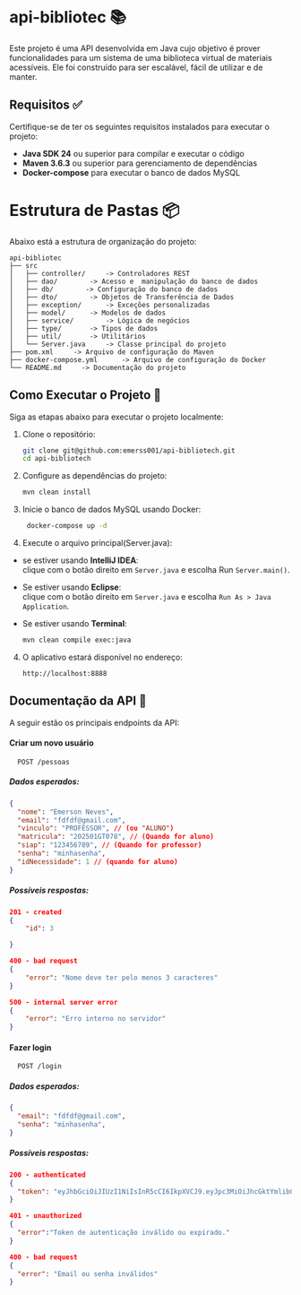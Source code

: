# api-bibliotec 📚

Este projeto é uma API desenvolvida em Java cujo objetivo é prover funcionalidades para um sistema de uma biblioteca virtual de materiais acessíveis. Ele foi construído para ser escalável, fácil de utilizar e de manter.


## Requisitos ✅

Certifique-se de ter os seguintes requisitos instalados para executar o projeto:
- **Java SDK 24** ou superior para compilar e executar o código
- **Maven 3.6.3** ou superior para gerenciamento de dependências
- **Docker-compose** para executar o banco de dados MySQL


# Estrutura de Pastas 📦

Abaixo está a estrutura de organização do projeto:

```
api-bibliotec
├── src
│   ├── controller/     -> Controladores REST
│   ├── dao/        -> Acesso e  manipulação do banco de dados
│   ├── db/        -> Configuração do banco de dados
│   ├── dto/        -> Objetos de Transferência de Dados
│   ├── exception/      -> Exceções personalizadas
│   ├── model/      -> Modelos de dados
│   ├── service/        -> Lógica de negócios
│   ├── type/       -> Tipos de dados
│   ├── util/       -> Utilitários
│   └── Server.java     -> Classe principal do projeto
├── pom.xml     -> Arquivo de configuração do Maven
├── docker-compose.yml      -> Arquivo de configuração do Docker
└── README.md     -> Documentação do projeto
```


## Como Executar o Projeto 🚀
Siga as etapas abaixo para executar o projeto localmente:

1. Clone o repositório:
    ```bash
    git clone git@github.com:emerss001/api-bibliotech.git
    cd api-bibliotech
    ```

2. Configure as dependências do projeto:
   ```bash
   mvn clean install
   ```

3. Inicie o banco de dados MySQL usando Docker:
   ```bash
    docker-compose up -d
    ```
4. Execute o arquivo principal(Server.java):
- se estiver usando **IntelliJ IDEA**:  
  clique com o botão direito em ```Server.java``` e escolha Run ```Server.main()```.


- Se estiver usando **Eclipse**:  
  clique com o botão direito em ```Server.java``` e escolha ```Run As > Java Application```.


- Se estiver usando **Terminal**:
    ```bash
    mvn clean compile exec:java
    ```


4. O aplicativo estará disponível no endereço:
   ```
   http://localhost:8888
   ```


## Documentação da API 📖
A seguir estão os principais endpoints da API:

#### Criar um novo usuário

```
  POST /pessoas
```
##### Dados esperados:
```json lines
{
  "nome": "Emerson Neves",
  "email": "fdfdf@gmail.com",
  "vinculo": "PROFESSOR", // (ou "ALUNO")
  "matricula": "202501GT078", // (Quando for aluno)
  "siap": "123456789", // (Quando for professor)
  "senha": "minhasenha",
  "idNecessidade": 1 // (quando for aluno)
}
```

##### Possíveis respostas:
```json Lines
201 - created
{
    "id": 3

}

400 - bad request
{
    "error": "Nome deve ter pelo menos 3 caracteres"
}

500 - internal server error
{
    "error": "Erro interno no servidor"
}
```

#### Fazer login

```
  POST /login
```
##### Dados esperados:
```json lines
{
  "email": "fdfdf@gmail.com",
  "senha": "minhasenha",
}
```

##### Possíveis respostas:
```json Lines
200 - authenticated
{
  "token": "eyJhbGciOiJIUzI1NiIsInR5cCI6IkpXVCJ9.eyJpc3MiOiJhcGktYmlibGlvdGVjaC1qYXZhIiwic3ViIjoibG9naW5AZ21haWwuY29tIiwiZXhwIjoxNzQ1NTUwNzg2fQ.aiZuizBtXlWyJODjlzMffMvnEZFLwMpXVspI8wvKayI"
}

401 - unauthorized
{
  "error":"Token de autenticação inválido ou expirado."
}

400 - bad request
{
  "error": "Email ou senha inválidos"
}
```